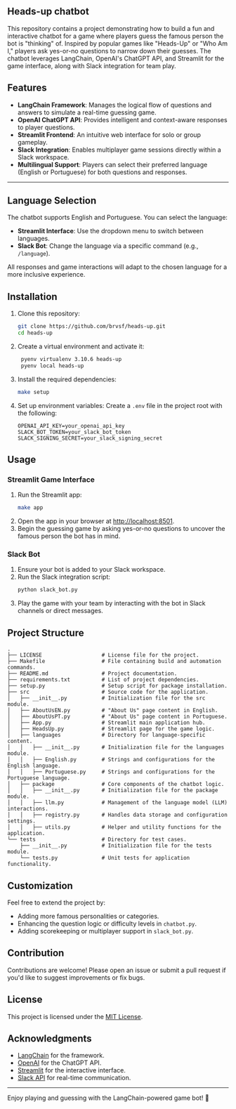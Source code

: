 ## Heads-up chatbot

This repository contains a project demonstrating how to build a fun and interactive chatbot for a game where players guess the famous person the bot is "thinking" of. Inspired by popular games like "Heads-Up" or "Who Am I," players ask yes-or-no questions to narrow down their guesses. The chatbot leverages LangChain, OpenAI's ChatGPT API, and Streamlit for the game interface, along with Slack integration for team play.

## Features

- **LangChain Framework**: Manages the logical flow of questions and answers to simulate a real-time guessing game.
- **OpenAI ChatGPT API**: Provides intelligent and context-aware responses to player questions.
- **Streamlit Frontend**: An intuitive web interface for solo or group gameplay.
- **Slack Integration**: Enables multiplayer game sessions directly within a Slack workspace.
- **Multilingual Support**: Players can select their preferred language (English or Portuguese) for both questions and responses.

---

## Language Selection

The chatbot supports English and Portuguese. You can select the language:
- **Streamlit Interface**: Use the dropdown menu to switch between languages.
- **Slack Bot**: Change the language via a specific command (e.g., `/language`).

All responses and game interactions will adapt to the chosen language for a more inclusive experience.

## Installation

1. Clone this repository:
   ```bash
   git clone https://github.com/brvsf/heads-up.git
   cd heads-up
   ```

2. Create a virtual environment and activate it:
   ```bash
    pyenv virtualenv 3.10.6 heads-up
    pyenv local heads-up
   ```

3. Install the required dependencies:
   ```bash
   make setup
   ```

4. Set up environment variables:
   Create a `.env` file in the project root with the following:
   ```env
   OPENAI_API_KEY=your_openai_api_key
   SLACK_BOT_TOKEN=your_slack_bot_token
   SLACK_SIGNING_SECRET=your_slack_signing_secret
   ```

## Usage

### Streamlit Game Interface

1. Run the Streamlit app:
   ```bash
   make app
   ```
2. Open the app in your browser at [http://localhost:8501](http://localhost:8501).
3. Begin the guessing game by asking yes-or-no questions to uncover the famous person the bot has in mind.

### Slack Bot

1. Ensure your bot is added to your Slack workspace.
2. Run the Slack integration script:
   ```bash
   python slack_bot.py
   ```
3. Play the game with your team by interacting with the bot in Slack channels or direct messages.

## Project Structure

```
.
├── LICENSE                   # License file for the project.
├── Makefile                  # File containing build and automation commands.
├── README.md                 # Project documentation.
├── requirements.txt          # List of project dependencies.
├── setup.py                  # Setup script for package installation.
├── src                       # Source code for the application.
│   ├── __init__.py           # Initialization file for the src module.
│   ├── AboutUsEN.py          # "About Us" page content in English.
│   ├── AboutUsPT.py          # "About Us" page content in Portuguese.
│   ├── App.py                # Streamlit main application hub.
│   ├── HeadsUp.py            # Streamlit page for the game logic.
│   ├── languages             # Directory for language-specific content.
│   │   ├── __init__.py       # Initialization file for the languages module.
│   │   ├── English.py        # Strings and configurations for the English language.
│   │   ├── Portuguese.py     # Strings and configurations for the Portuguese language.
│   ├── package               # Core components of the chatbot logic.
│   │   ├── __init__.py       # Initialization file for the package module.
│   │   ├── llm.py            # Management of the language model (LLM) interactions.
│   │   ├── registry.py       # Handles data storage and configuration settings.
│   │   ├── utils.py          # Helper and utility functions for the application.
└── tests                     # Directory for test cases.
    ├── __init__.py           # Initialization file for the tests module.
    └── tests.py              # Unit tests for application functionality.

```

## Customization

Feel free to extend the project by:
- Adding more famous personalities or categories.
- Enhancing the question logic or difficulty levels in `chatbot.py`.
- Adding scorekeeping or multiplayer support in `slack_bot.py`.

## Contribution

Contributions are welcome! Please open an issue or submit a pull request if you'd like to suggest improvements or fix bugs.

## License

This project is licensed under the [MIT License](LICENSE).

## Acknowledgments

- [LangChain](https://langchain.com) for the framework.
- [OpenAI](https://openai.com) for the ChatGPT API.
- [Streamlit](https://streamlit.io) for the interactive interface.
- [Slack API](https://api.slack.com) for real-time communication.

---

Enjoy playing and guessing with the LangChain-powered game bot! 🚀

